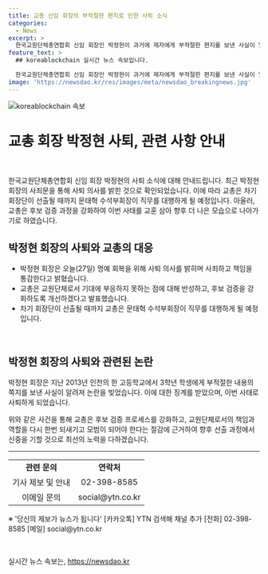 ```yaml
---
title: 교총 신임 회장의 부적절한 편지로 인한 사퇴 소식
categories:
  - News
excerpt: >
  한국교원단체총연합회 신임 회장인 박정현이 과거에 제자에게 부적절한 편지를 보낸 사실이 알려져 논란을 일으켰고, 이에 사퇴하였다. 박 회장은 명예를 훼손시킨 것에 대해 사죄하고 책임을 통감하며, 교총은 후보 검증 강화 등의 개선을 약속하였다. 박 회장의 사퇴로 인해 교총은 문태혁 수석부회장이 대행하며, 차기 회장단이 선출될 때까지 운영될 예정이다. 과거의 논란으로 인해 교총은 새로운 방향으로 나아가기로 했다.
feature_text: >
  ## koreablockchain 실시간 뉴스 속보입니다.

  한국교원단체총연합회 신임 회장인 박정현이 과거에 제자에게 부적절한 편지를 보낸 사실이 알려져 논란을 일으켰고, 이에 사퇴하였다. 박 회장은 명예를 훼손시킨 것에 대해 사죄하고 책임을 통감하며, 교총은 후보 검증 강화 등의 개선을 약속하였다. 박 회장의 사퇴로 인해 교총은 문태혁 수석부회장이 대행하며, 차기 회장단이 선출될 때까지 운영될 예정이다. 과거의 논란으로 인해 교총은 새로운 방향으로 나아가기로 했다.
image: 'https://newsdao.kr/res/images/meta/newsdao_breakingnews.jpg'
---
```


<p><img src="https://newsdao.kr/res/images/meta/newsdao_breakingnews.jpg" alt="koreablockchain 속보" /></p>

<h1 data-ke-size="size26">교총 회장 박정현 사퇴, 관련 사항 안내</h1>

<p data-ke-size="size16">&nbsp;</p>

<p>한국교원단체총연합회 신임 회장 박정현의 사퇴 소식에 대해 안내드립니다. 최근 박정현 회장의 사죄문을 통해 사퇴 의사를 밝힌 것으로 확인되었습니다. 이에 따라 교총은 차기 회장단이 선출될 때까지 문태혁 수석부회장이 직무를 대행하게 될 예정입니다. 아울러, 교총은 후보 검증 과정을 강화하여 이번 사태를 교훈 삼아 향후 더 나은 모습으로 나아가기로 하였습니다.</p></p>

<h2 data-ke-size="size24">박정현 회장의 사퇴와 교총의 대응</h2>

<ul>
    <li>박정현 회장은 오늘(27일) 명예 회복을 위해 사퇴 의사를 밝히며 사죄하고 책임을 통감한다고 밝혔습니다.</li>
    <li>교총은 교원단체로서 기대에 부응하지 못하는 점에 대해 반성하고, 후보 검증을 강화하도록 개선하겠다고 발표했습니다.</li>
    <li>차기 회장단이 선출될 때까지 교총은 문태혁 수석부회장이 직무를 대행하게 될 예정입니다.</li>
</ul>

<p data-ke-size="size16">&nbsp;</p>

<h2 data-ke-size="size24">박정현 회장의 사퇴와 관련된 논란</h2>

<p>박정현 회장은 지난 2013년 인천의 한 고등학교에서 3학년 학생에게 부적절한 내용의 쪽지를 보낸 사실이 알려져 논란을 빚었습니다. 이에 대한 징계를 받았으며, 이번 사태로 사퇴하게 되었습니다.</p>

<p>위와 같은 사건을 통해 교총은 후보 검증 프로세스를 강화하고, 교원단체로서의 책임과 역할을 다시 한번 되새기고 모범이 되어야 한다는 절감에 근거하여 향후 선출 과정에서 신중을 기할 것으로 최선의 노력을 다하겠습니다.</p>

<hr>

<table>
    <tbody>
        <tr>
            <td style="text-align: center; height: 17px;"><b>관련 문의</b></td>
            <td style="text-align: center; height: 17px;"><b>연락처</b></td>
        </tr>
        <tr>
            <td style="text-align: center; height: 17px;">기사 제보 및 안내</td>
            <td style="text-align: center; height: 17px;">02-398-8585</td>
        </tr>
        <tr>
            <td style="text-align: center; height: 17px;">이메일 문의</td>
            <td style="text-align: center; height: 17px;">social@ytn.co.kr</td>
        </tr>
    </tbody>
</table>

<p data-ke-size="size16">※ '당신의 제보가 뉴스가 됩니다' [카카오톡] YTN 검색해 채널 추가 [전화] 02-398-8585 [메일] social@ytn.co.kr</p>

<p data-ke-size="size16">&nbsp;</p>
실시간 뉴스 속보는, <a href="https://newsdao.kr" rel="dofollow">https://newsdao.kr</a>


